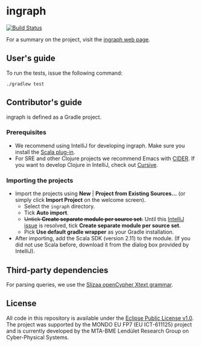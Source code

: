 # ingraph

[![Build Status](https://travis-ci.org/FTSRG/ingraph.svg?branch=master)](https://travis-ci.org/FTSRG/ingraph)

For a summary on the project, visit the [ingraph web page](http://docs.inf.mit.bme.hu/ingraph/).

## User's guide

To run the tests, issue the following command:

```
./gradlew test
```

## Contributor's guide

ingraph is defined as a Gradle project.

### Prerequisites

* We recommend using IntelliJ for developing ingraph. Make sure you install the [Scala plug-in](https://plugins.jetbrains.com/idea/plugin/1347-scala).
* For SRE and other Clojure projects we recommend Emacs with [CIDER](https://cider.readthedocs.io/en/latest/). If you want to develop Clojure in IntelliJ, check out [Cursive](https://cursive-ide.com/).

### Importing the projects

* Import the projects using **New** | **Project from Existing Sources...** (or simply click **Import Project** on the welcome screen).
  * Select the `ingraph` directory.
  * Tick **Auto import**.
  * ~~Untick **Create separate module per source set**.~~ Until this [IntelliJ issue](https://youtrack.jetbrains.com/issue/SCL-12718) is resolved, tick **Create separate module per source set**.
  * Pick **Use default gradle wrapper** as your Gradle installation.
* After importing, add the Scala SDK (version 2.11) to the module. (If you did not use Scala before, download it from the dialog box provided by IntelliJ).

## Third-party dependencies

For parsing queries, we use the [Slizaa openCypher Xtext grammar](https://github.com/slizaa/slizaa-opencypher-xtext).

## License

All code in this repository is available under the [Eclipse Public License v1.0](http://www.eclipse.org/legal/epl-v10.html). The project was supported by the MONDO EU FP7 (EU ICT-611125) project and is currently developed by the MTA-BME Lendület Research Group on Cyber-Physical Systems.
